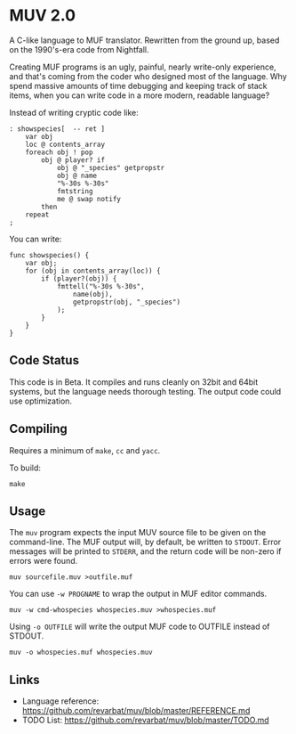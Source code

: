 MUV 2.0
=======

A C-like language to MUF translator.  Rewritten from the ground up, based on the 1990's-era code from Nightfall.

Creating MUF programs is an ugly, painful, nearly write-only experience, and that's coming from the
coder who designed most of the language.  Why spend massive amounts of time debugging and keeping
track of stack items, when you can write code in a more modern, readable language?

Instead of writing cryptic code like:

    : showspecies[  -- ret ]
        var obj
        loc @ contents_array
        foreach obj ! pop
            obj @ player? if
                obj @ "_species" getpropstr
                obj @ name
                "%-30s %-30s"
                fmtstring
                me @ swap notify
            then
        repeat 
    ;

You can write:

    func showspecies() {
        var obj;
        for (obj in contents_array(loc)) {
            if (player?(obj)) {
                fmttell("%-30s %-30s",
                    name(obj),
                    getpropstr(obj, "_species")
                );
            }
        }
    }


Code Status
-----------

This code is in Beta.  It compiles and runs cleanly on 32bit and 64bit systems, but the language
needs thorough testing.  The output code could use optimization.


Compiling
---------
Requires a minimum of `make`, `cc` and `yacc`.

To build:

    make


Usage
-----

The `muv` program expects the input MUV source file to be given on the command-line.
The MUF output will, by default, be written to `STDOUT`.  Error messages will be
printed to `STDERR`, and the return code will be non-zero if errors were found.

    muv sourcefile.muv >outfile.muf

You can use `-w PROGNAME` to wrap the output in MUF editor commands.

    muv -w cmd-whospecies whospecies.muv >whospecies.muf

Using `-o OUTFILE` will write the output MUF code to OUTFILE instead of STDOUT.

    muv -o whospecies.muf whospecies.muv


Links
-----
- Language reference: <https://github.com/revarbat/muv/blob/master/REFERENCE.md>
- TODO List: <https://github.com/revarbat/muv/blob/master/TODO.md>



